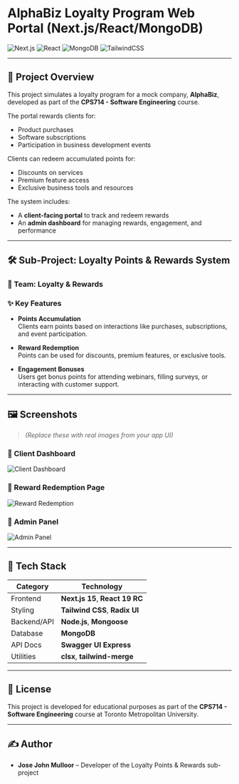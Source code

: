 # AlphaBiz Loyalty Program Web Portal (Next.js/React/MongoDB)

![Next.js](https://img.shields.io/badge/Next.js-15+-black)
![React](https://img.shields.io/badge/React-19+-blue)
![MongoDB](https://img.shields.io/badge/MongoDB-Database-brightgreen)
![TailwindCSS](https://img.shields.io/badge/TailwindCSS-3.4+-teal)



---

## 🧾 Project Overview

This project simulates a loyalty program for a mock company, **AlphaBiz**, developed as part of the **CPS714 - Software Engineering** course.

The portal rewards clients for:

- Product purchases  
- Software subscriptions  
- Participation in business development events  

Clients can redeem accumulated points for:

- Discounts on services  
- Premium feature access  
- Exclusive business tools and resources  

The system includes:

- A **client-facing portal** to track and redeem rewards  
- An **admin dashboard** for managing rewards, engagement, and performance

---

## 🛠️ Sub-Project: Loyalty Points & Rewards System

### 👥 Team: Loyalty & Rewards

### ✨ Key Features

- **Points Accumulation**  
  Clients earn points based on interactions like purchases, subscriptions, and event participation.

- **Reward Redemption**  
  Points can be used for discounts, premium features, or exclusive tools.

- **Engagement Bonuses**  
  Users get bonus points for attending webinars, filling surveys, or interacting with customer support.

---

## 🖼️ Screenshots

> *(Replace these with real images from your app UI)*

### 🔹 Client Dashboard  
![Client Dashboard](images/client-dashboard.png)

### 🔹 Reward Redemption Page  
![Reward Redemption](images/reward-redemption.png)

### 🔹 Admin Panel  
![Admin Panel](images/admin-panel.png)

---

## 🚀 Tech Stack

| Category     | Technology                      |
|--------------|----------------------------------|
| Frontend     | **Next.js 15**, **React 19 RC** |
| Styling      | **Tailwind CSS**, **Radix UI**  |
| Backend/API  | **Node.js**, **Mongoose**       |
| Database     | **MongoDB**                     |
| API Docs     | **Swagger UI Express**          |
| Utilities    | **clsx**, **tailwind-merge**    |

---

## 📄 License

This project is developed for educational purposes as part of the **CPS714 - Software Engineering** course at Toronto Metropolitan University.

---

## ✍️ Author

- **Jose John Mulloor** – Developer of the Loyalty Points & Rewards sub-project
